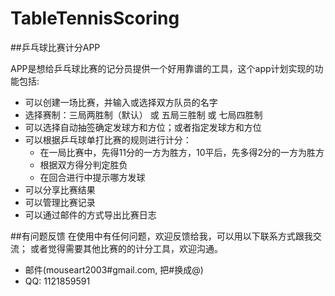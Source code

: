 # TableTennisScoring
##乒乓球比赛计分APP

APP是想给乒乓球比赛的记分员提供一个好用靠谱的工具，这个app计划实现的功能包括:

* 可以创建一场比赛，并输入或选择双方队员的名字
* 选择赛制：三局两胜制（默认） 或 五局三胜制 或 七局四胜制
* 可以选择自动抽签确定发球方和方位；或者指定发球方和方位
* 可以根据乒乓球单打比赛的规则进行计分：
    *  在一局比赛中，先得11分的一方为胜方，10平后，先多得2分的一方为胜方
    *  根据双方得分判定胜负
    *  在回合进行中提示哪方发球
* 可以分享比赛结果
* 可以管理比赛记录
* 可以通过邮件的方式导出比赛日志


##有问题反馈
在使用中有任何问题，欢迎反馈给我，可以用以下联系方式跟我交流；
或者觉得需要其他比赛的的计分工具，欢迎沟通。

* 邮件(mouseart2003#gmail.com, 把#换成@)
* QQ: 1121859591
